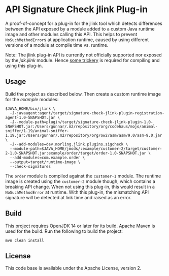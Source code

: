 # API Signature Check jlink Plug-in

A proof-of-concept for a plug-in for the jlink tool which detects differences between the API exposed by a module added to a custom Java runtime image and other modules calling this API.
This helps to prevent ``NoSuchMethodError``s at application runtime,
caused by using different versions of a module at compile time vs. runtime.

Note: The jlink plug-in API is currently not officially supported nor exposed by the _jdk.jlink_ module.
Hence [some trickery](https://in.relation.to/2017/12/12/exploring-jlink-plugin-api-in-java-9/#trick-2-the-java-agent) is required for compiling and using this plug-in.

## Usage

Build the project as described below. Then create a custom runtime image for the _example_ modules:

```shell
$JAVA_HOME/bin/jlink \
  -J-javaagent:agent/target/signature-check-jlink-plugin-registration-agent-1.0-SNAPSHOT.jar \
  -J--module-path=plugin/target/signature-check-jlink-plugin-1.0-SNAPSHOT.jar:/Users/gunnar/.m2/repository/org/codehaus/mojo/animal-sniffer/1.19/animal-sniffer-1.19.jar:/Users/gunnar/.m2/repository/org/ow2/asm/asm/9.0/asm-9.0.jar \
  -J--add-modules=dev.morling.jlink.plugins.sigcheck \
  --module-path=$JAVA_HOME/jmods/:example/customer-2/target/customer-2-1.0-SNAPSHOT.jar:example/order/target/order-1.0-SNAPSHOT.jar \
  --add-modules=com.example.order \
  --output=target/runtime-image \
  --check-signatures
```

The `order` module is compiled against the `customer-1` module.
The runtime image is created using the `customer-2` module though, which contains a breaking API change.
When not using this plug-in, this would result in a `NoSuchMethodError` at runtime.
With this plug-in, the mismatching API signature will be detected at link time and raised as an error.

## Build

This project requires OpenJDK 14 or later for its build.
Apache Maven is used for the build.
Run the following to build the project:

```shell
mvn clean install
```

## License

This code base is available under the Apache License, version 2.